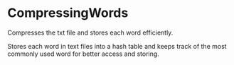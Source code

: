 # CompressingWords
Compresses the txt file and stores each word efficiently. 

Stores each word in text files into a hash table and keeps track of the most commonly used word for better access and storing.
